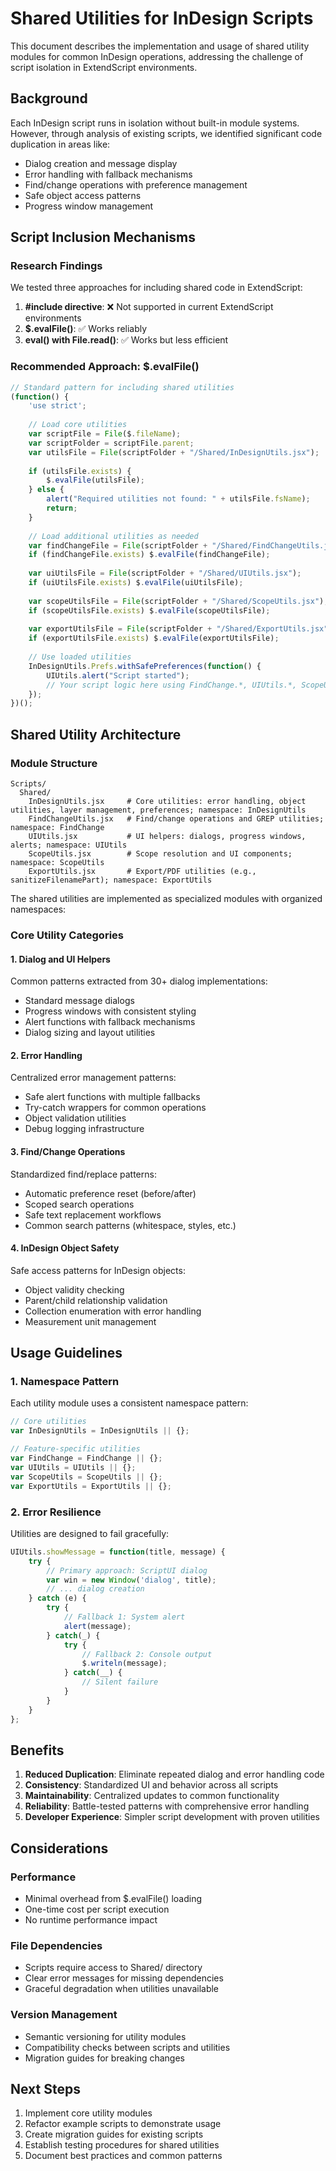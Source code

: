 # Shared Utilities for InDesign Scripts

This document describes the implementation and usage of shared utility modules for common InDesign operations, addressing the challenge of script isolation in ExtendScript environments.

## Background

Each InDesign script runs in isolation without built-in module systems. However, through analysis of existing scripts, we identified significant code duplication in areas like:

- Dialog creation and message display
- Error handling with fallback mechanisms
- Find/change operations with preference management
- Safe object access patterns
- Progress window management

## Script Inclusion Mechanisms

### Research Findings

We tested three approaches for including shared code in ExtendScript:

1. **#include directive**: ❌ Not supported in current ExtendScript environments
2. **$.evalFile()**: ✅ Works reliably
3. **eval() with File.read()**: ✅ Works but less efficient

### Recommended Approach: $.evalFile()

```javascript
// Standard pattern for including shared utilities
(function() {
    'use strict';
    
    // Load core utilities
    var scriptFile = File($.fileName);
    var scriptFolder = scriptFile.parent;
    var utilsFile = File(scriptFolder + "/Shared/InDesignUtils.jsx");
    
    if (utilsFile.exists) {
        $.evalFile(utilsFile);
    } else {
        alert("Required utilities not found: " + utilsFile.fsName);
        return;
    }
    
    // Load additional utilities as needed
    var findChangeFile = File(scriptFolder + "/Shared/FindChangeUtils.jsx");
    if (findChangeFile.exists) $.evalFile(findChangeFile);
    
    var uiUtilsFile = File(scriptFolder + "/Shared/UIUtils.jsx");
    if (uiUtilsFile.exists) $.evalFile(uiUtilsFile);
    
    var scopeUtilsFile = File(scriptFolder + "/Shared/ScopeUtils.jsx");
    if (scopeUtilsFile.exists) $.evalFile(scopeUtilsFile);
    
    var exportUtilsFile = File(scriptFolder + "/Shared/ExportUtils.jsx");
    if (exportUtilsFile.exists) $.evalFile(exportUtilsFile);
    
    // Use loaded utilities
    InDesignUtils.Prefs.withSafePreferences(function() {
        UIUtils.alert("Script started");
        // Your script logic here using FindChange.*, UIUtils.*, ScopeUtils.*, ExportUtils.*
    });
})();
```

## Shared Utility Architecture

### Module Structure

```
Scripts/
  Shared/
    InDesignUtils.jsx     # Core utilities: error handling, object utilities, layer management, preferences; namespace: InDesignUtils
    FindChangeUtils.jsx   # Find/change operations and GREP utilities; namespace: FindChange
    UIUtils.jsx           # UI helpers: dialogs, progress windows, alerts; namespace: UIUtils
    ScopeUtils.jsx        # Scope resolution and UI components; namespace: ScopeUtils
    ExportUtils.jsx       # Export/PDF utilities (e.g., sanitizeFilenamePart); namespace: ExportUtils
```

The shared utilities are implemented as specialized modules with organized namespaces:

### Core Utility Categories

#### 1. Dialog and UI Helpers

Common patterns extracted from 30+ dialog implementations:

- Standard message dialogs
- Progress windows with consistent styling
- Alert functions with fallback mechanisms
- Dialog sizing and layout utilities

#### 2. Error Handling

Centralized error management patterns:

- Safe alert functions with multiple fallbacks
- Try-catch wrappers for common operations
- Object validation utilities
- Debug logging infrastructure

#### 3. Find/Change Operations

Standardized find/replace patterns:

- Automatic preference reset (before/after)
- Scoped search operations
- Safe text replacement workflows
- Common search patterns (whitespace, styles, etc.)

#### 4. InDesign Object Safety

Safe access patterns for InDesign objects:

- Object validity checking
- Parent/child relationship validation
- Collection enumeration with error handling
- Measurement unit management

## Usage Guidelines

### 1. Namespace Pattern

Each utility module uses a consistent namespace pattern:

```javascript
// Core utilities
var InDesignUtils = InDesignUtils || {};

// Feature-specific utilities
var FindChange = FindChange || {};
var UIUtils = UIUtils || {};
var ScopeUtils = ScopeUtils || {};
var ExportUtils = ExportUtils || {};
```

### 2. Error Resilience

Utilities are designed to fail gracefully:

```javascript
UIUtils.showMessage = function(title, message) {
    try {
        // Primary approach: ScriptUI dialog
        var win = new Window('dialog', title);
        // ... dialog creation
    } catch (e) {
        try {
            // Fallback 1: System alert
            alert(message);
        } catch(_) {
            try {
                // Fallback 2: Console output
                $.writeln(message);
            } catch(__) {
                // Silent failure
            }
        }
    }
};
```

## Benefits

1. **Reduced Duplication**: Eliminate repeated dialog and error handling code
2. **Consistency**: Standardized UI and behavior across all scripts
3. **Maintainability**: Centralized updates to common functionality
4. **Reliability**: Battle-tested patterns with comprehensive error handling
5. **Developer Experience**: Simpler script development with proven utilities

## Considerations

### Performance
- Minimal overhead from $.evalFile() loading
- One-time cost per script execution
- No runtime performance impact

### File Dependencies
- Scripts require access to Shared/ directory
- Clear error messages for missing dependencies
- Graceful degradation when utilities unavailable

### Version Management
- Semantic versioning for utility modules
- Compatibility checks between scripts and utilities
- Migration guides for breaking changes

## Next Steps

1. Implement core utility modules
2. Refactor example scripts to demonstrate usage
3. Create migration guides for existing scripts
4. Establish testing procedures for shared utilities
5. Document best practices and common patterns
